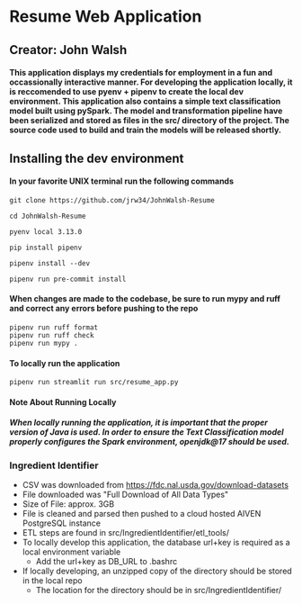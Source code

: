 # Resume Web Application
## Creator: John Walsh

#### This application displays my credentials for employment in a fun and occassionally interactive manner. For developing the application locally, it is reccomended to use pyenv + pipenv to create the local dev environment. This application also contains a simple text classification model built using pySpark. The model and transformation pipeline have been serialized and stored as files in the src/ directory of the project. The source code used to build and train the models will be released shortly.

## Installing the dev environment
#### In your favorite UNIX terminal run the following commands
```
git clone https://github.com/jrw34/JohnWalsh-Resume

cd JohnWalsh-Resume

pyenv local 3.13.0

pip install pipenv

pipenv install --dev

pipenv run pre-commit install
```

#### When changes are made to the codebase, be sure to run mypy and ruff and correct any errors before pushing to the repo
```
pipenv run ruff format
pipenv run ruff check
pipenv run mypy .
```

#### To locally run the application
```
pipenv run streamlit run src/resume_app.py
```

#### Note About Running Locally
##### When locally running the application, it is important that the proper version of Java is used. In order to ensure the Text Classification model properly configures the Spark environment, openjdk@17 should be used.

### Ingredient Identifier
 - CSV was downloaded from https://fdc.nal.usda.gov/download-datasets
 - File downloaded was "Full Download of All Data Types"
 - Size of File: approx. 3GB
 - File is cleaned and parsed then pushed to a cloud hosted AIVEN PostgreSQL instance
 - ETL steps are found in src/IngredientIdentifier/etl_tools/
 - To locally develop this application, the database url+key is required as a local environment variable
    - Add the url+key as DB_URL to .bashrc
 - If locally developing, an unzipped copy of the directory should be stored in the local repo
    - The location for the directory should be in src/IngredientIdentifier/